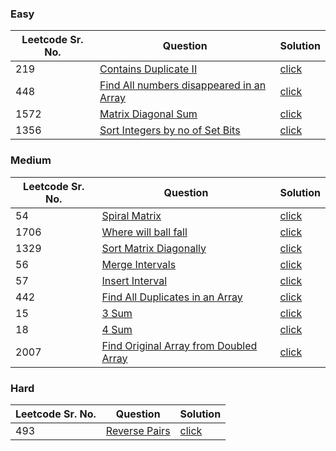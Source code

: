### Easy 
Leetcode Sr. No. | Question | Solution
-------------|------------- | -------------
219 | [Contains Duplicate II](https://leetcode.com/problems/contains-duplicate-ii/) | [click](./Solutions/ContainsDuplicate2.java)
448 | [Find All numbers disappeared in an Array](https://leetcode.com/problems/find-all-numbers-disappeared-in-an-array/) | [click](./Solutions/FindAllNumbersDisappearedInArray.java)
1572 | [Matrix Diagonal Sum](https://leetcode.com/problems/matrix-diagonal-sum/) | [click](./Solutions/MatrixDiagonalSum.java)
1356 | [Sort Integers by no of Set Bits](https://leetcode.com/problems/sort-integers-by-the-number-of-1-bits/) | [click](./Solutions/SortIntegersByNumberOfSetBits.java)

### Medium
Leetcode Sr. No. | Question | Solution
-------------|------------- | -------------
54 | [Spiral Matrix](https://leetcode.com/problems/spiral-matrix/) | [click](./Solutions/SpiralMatrix.java)
1706 | [Where will ball fall](https://leetcode.com/problems/where-will-the-ball-fall/) | [click](./Solutions/WhereWillBallFall.java)
1329 | [Sort Matrix Diagonally](https://leetcode.com/problems/sort-the-matrix-diagonally/) | [click](./Solutions/SortTheMatrixDiagonally.java)
56 | [Merge Intervals](https://leetcode.com/problems/merge-intervals/) | [click](./Solutions/MergeIntervals.java)
57 | [Insert Interval](https://leetcode.com/problems/insert-interval/) | [click](./Solutions/InsertInterval.java)
442 | [Find All Duplicates in an Array](https://leetcode.com/problems/find-all-duplicates-in-an-array/) | [click](./Solutions/FindAllDuplicatesInAnArray.java) 
15 | [3 Sum](https://leetcode.com/problems/3sum/) | [click](./Solutions/3Sum.java)
18 | [4 Sum](https://leetcode.com/problems/4sum/) | [click](./Solutions/4Sum.java)
2007 | [Find Original Array from Doubled Array](https://leetcode.com/problems/find-original-array-from-doubled-array/) | [click](./Solutions/FindOriginalArrayFromDoubledArray.java)


### Hard
Leetcode Sr. No. | Question | Solution
-------------|------------- | -------------
493 | [Reverse Pairs](https://leetcode.com/problems/reverse-pairs/) | [click](./Solutions/ReversePairs.java)
